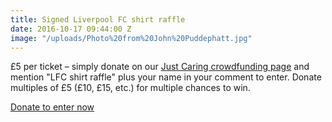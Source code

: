 ```yaml
---
title: Signed Liverpool FC shirt raffle
date: 2016-10-17 09:44:00 Z
image: "/uploads/Photo%20from%20John%20Puddephatt.jpg"
---
```


£5 per ticket – simply donate on our [Just Caring crowdfunding page](https://www.youcaring.com/steve-mcgrath-651237) and mention "LFC shirt raffle" plus your name in your comment to enter. Donate multiples of £5 (£10, £15, etc.) for multiple chances to win.

<a class="button" href="https://www.youcaring.com/steve-mcgrath-651237">Donate to enter now</a>